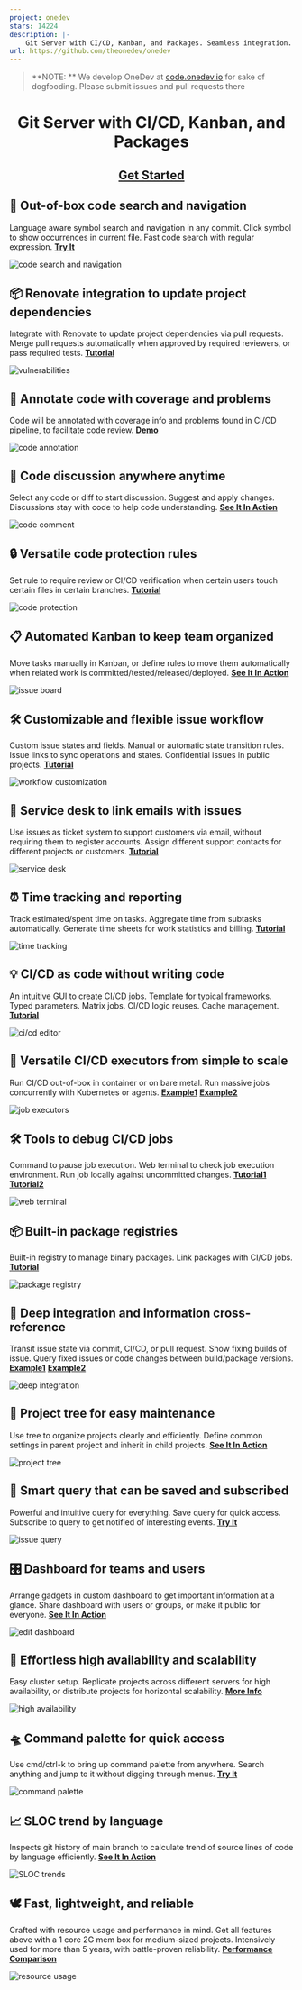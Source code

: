 ```yaml
---
project: onedev
stars: 14224
description: |-
    Git Server with CI/CD, Kanban, and Packages. Seamless integration. Unparalleled experience.
url: https://github.com/theonedev/onedev
---
```


<div class='d-none'>

> **NOTE: ** We develop OneDev at <a href="https://code.onedev.io">code.onedev.io</a> for sake of dogfooding. Please submit issues and pull requests there

</div>

<div align="center">
<h1>Git Server with CI/CD, Kanban, and Packages</h1>

<h2>
<a href="https://docs.onedev.io">Get Started</a> 
</h2>

<p style="margin-bottom: 20px;">
</div>


## 🔎 Out-of-box code search and navigation

Language aware symbol search and navigation in any commit.
Click symbol to show occurrences in current file.
Fast code search with regular expression. 
[**Try It**](https://code.onedev.io/demo/dotnet-runtime)

![code search and navigation](./doc/images/code-navigation.gif)

## 📦 Renovate integration to update project dependencies

Integrate with Renovate to update project dependencies via pull requests. 
Merge pull requests automatically when approved by required reviewers, or pass required tests.
[**Tutorial**](https://docs.onedev.io/tutorials/cicd/dependency-update)

![vulnerabilities](./doc/images/renovate-integration.png)

## 🚦 Annotate code with coverage and problems

Code will be annotated with coverage info and problems found in 
CI/CD pipeline, to facilitate code review. 
[**Demo**](https://code.onedev.io/demo/react/~files/6039030814aedeaa6ebac706c0886e3675160666/packages/react-dom/src/client/ReactDOMSelect.js?position=source-202.1-202.36-1)

![code annotation](./doc/images/code-annotation.png)

## 💬 Code discussion anywhere anytime

Select any code or diff to start discussion. Suggest and apply changes.
Discussions stay with code to help code understanding.
[**See It In Action**](https://code.onedev.io/onedev/server/~compare?left=160:f96d82a3fa12800b4040cc9ea62af09233307ae9&right=160:e55d152b9cc783fd7e64dc752a6c2b3c5613212c&compare-with-merge-base=false&comment=149&mark=e55d152b9cc783fd7e64dc752a6c2b3c5613212c~server-product/docker/build.sh~22.1-22.148-1&tab=FILE_CHANGES)

![code comment](./doc/images/code-comment.gif)

## 🔒 Versatile code protection rules

Set rule to require review or CI/CD verification when certain users touch certain
files in certain branches. 
[**Tutorial**](https://docs.onedev.io/tutorials/code/pullrequest-approval)

![code protection](./doc/images/code-protection.gif)

## 📋 Automated Kanban to keep team organized

Move tasks manually in Kanban, or define rules to move them automatically
when related work is committed/tested/released/deployed.
[**See It In Action**](https://code.onedev.io/onedev/server/~boards/State?iteration=4.2.0&backlog=true)

![issue board](./doc/images/issue-board.png)

## 🛠 Customizable and flexible issue workflow

Custom issue states and fields. Manual or automatic state transition rules.
Issue links to sync operations and states. Confidential issues in public projects.
[**Tutorial**](https://docs.onedev.io/tutorials/issue/state-auto-transition)

![workflow customization](./doc/images/workflow-customization.gif)

## 📨 Service desk to link emails with issues

Use issues as ticket system to support customers via email, without requiring
them to register accounts. Assign different support contacts for different
projects or customers.
[**Tutorial**](https://docs.onedev.io/tutorials/issue/service-desk)

![service desk](./doc/images/service-desk.png)

## ⏰ Time tracking and reporting

Track estimated/spent time on tasks. Aggregate time from subtasks automatically.
Generate time sheets for work statistics and billing.
[**Tutorial**](https://docs.onedev.io/tutorials/issue/time-tracking)

![time tracking](./doc/images/time-tracking.png)

## 💡 CI/CD as code without writing code

An intuitive GUI to create CI/CD jobs. Template for typical frameworks.
Typed parameters. Matrix jobs. CI/CD logic reuses. Cache management.
[**Tutorial**](https://docs.onedev.io/category/cicd)

![ci/cd editor](./doc/images/cicd-editor.gif)

## 🚀 Versatile CI/CD executors from simple to scale

Run CI/CD out-of-box in container or on bare metal. Run massive jobs concurrently
with Kubernetes or agents.
[**Example1**](https://docs.onedev.io/tutorials/cicd/agent-farm)
[**Example2**](https://docs.onedev.io/tutorials/cicd/k8s-farm)

![job executors](./doc/images/job-executors.png)

## 🛠 Tools to debug CI/CD jobs

Command to pause job execution. Web terminal to check job execution environment.
Run job locally against uncommitted changes.
[**Tutorial1**](https://docs.onedev.io/tutorials/cicd/diagnose-with-web-terminal)
[**Tutorial2**](https://docs.onedev.io/tutorials/cicd/run-job-against-local-change)

![web terminal](./doc/images/web-terminal.gif)

## 📦 Built-in package registries

Built-in registry to manage binary packages. Link packages with
CI/CD jobs.
[**Tutorial**](https://docs.onedev.io/category/packages)

![package registry](./doc/images/package-registry.png)

## 🧩 Deep integration and information cross-reference

Transit issue state via commit, CI/CD, or pull request.
Show fixing builds of issue. Query fixed issues or code changes between build/package versions.
[**Example1**](https://code.onedev.io/onedev/server/~builds/4799/fixed-issues?query=%22State%22+is+%22Released%22+order+by+%22Priority%22+desc+and+%22Type%22+asc)
[**Example2**](https://code.onedev.io/onedev/server/~issues/1794/builds)

![deep integration](./doc/images/deep-integration.gif)

## 🌲 Project tree for easy maintenance

Use tree to organize projects clearly and efficiently.
Define common settings in parent project and inherit in child projects.
[**See It In Action**](https://code.onedev.io/~projects?query=%22Path%22+is+%22onedev%22)

![project tree](./doc/images/project-tree.png)

## 🐒 Smart query that can be saved and subscribed

Powerful and intuitive query for everything. Save query for quick access. Subscribe to
query to get notified of interesting events.
[**Try It**](https://code.onedev.io/onedev/server/~issues)

![issue query](./doc/images/issue-query.gif)

## 🎛️ Dashboard for teams and users

Arrange gadgets in custom dashboard to get important information
at a glance. Share dashboard with users or groups, or make it public
for everyone.
[**See It In Action**](https://code.onedev.io/~dashboards)

![edit dashboard](./doc/images/edit-dashboard.gif)

## 👯 Effortless high availability and scalability

Easy cluster setup. Replicate projects across different servers
for high availability, or distribute projects for horizontal scalability.
[**More Info**](https://docs.onedev.io/administration-guide/high-availabilty-scalabilty)

![high availability](./doc/images/high-availability.png)

## 🛸 Command palette for quick access

Use cmd/ctrl-k to bring up command palette from anywhere.
Search anything and jump to it without digging through menus.
[**Try It**](https://code.onedev.io)

![command palette](./doc/images/command-palette.gif)

## 📈 SLOC trend by language

Inspects git history of main branch to calculate trend of
source lines of code by language efficiently.
[**See It In Action**](https://code.onedev.io/onedev/server/~stats/lines)

![SLOC trends](./doc/images/line-stats.png)

## 🕊️ Fast, lightweight, and reliable

Crafted with resource usage and performance in mind. Get all features above with a 1 core 2G mem box
for medium-sized projects. Intensively used for more than 5 years, with battle-proven reliability.
[**Performance Comparison**](https://faun.pub/performance-compasion-of-onedev-and-gitlab-c11fc27b25be#:~:text=Git%20Push%3A%20OneDev%20is%2040,50%25%20less%20memory%20than%20GitLab)

![resource usage](./doc/images/resource-usage.png)

